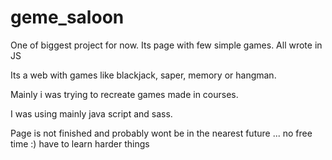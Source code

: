 # geme_saloon
One of biggest project for now. Its page with few simple games. All wrote in JS

Its a web with games like blackjack, saper, memory or hangman.

Mainly i was trying to recreate games made in courses.

I was using mainly java script and sass.

Page is not finished and probably wont be in the nearest future ... no free time :) have to learn harder things
